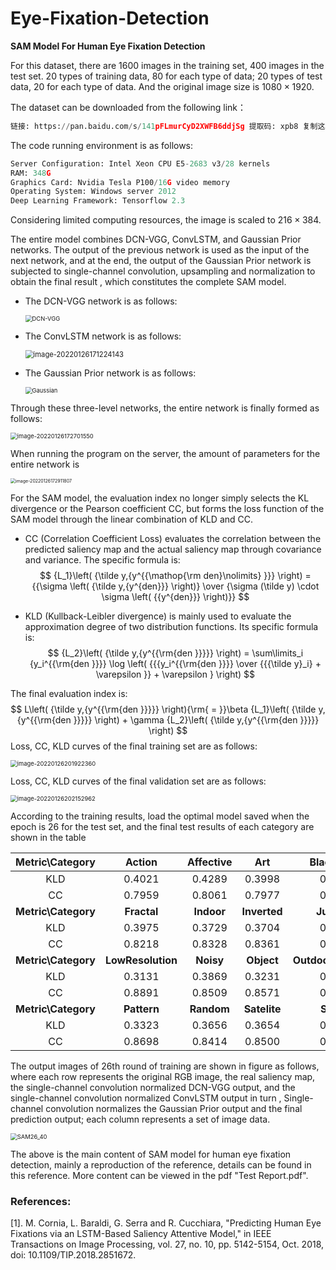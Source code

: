 # Eye-Fixation-Detection
**SAM Model For Human Eye Fixation Detection**

For this dataset, there are 1600 images in the training set, 400 images in the test set. 20 types of training data, 80 for each type of data; 20 types of test data, 20 for each type of data. And the original image size is $1080 \times 1920$.

The dataset can be downloaded from the following link：

```python
链接: https://pan.baidu.com/s/141pFLmurCyD2XWFB6ddjSg 提取码: xpb8 复制这段内容后打开百度网盘手机App，操作更方便哦
```

The code running environment is as follows:

```python
Server Configuration: Intel Xeon CPU E5-2683 v3/28 kernels
RAM: 348G
Graphics Card: Nvidia Tesla P100/16G video memory
Operating System: Windows server 2012
Deep Learning Framework: Tensorflow 2.3
```

Considering limited computing resources, the image is scaled to $216\times384$.

The entire model combines DCN-VGG, ConvLSTM, and Gaussian Prior networks. The output of the previous network is used as the input of the next network, and at the end, the output of the Gaussian Prior network is subjected to single-channel convolution, upsampling and normalization to obtain the final result , which constitutes the complete SAM model.

- The DCN-VGG network is as follows:

  <img src="README.assets/DCN-VGG.png" alt="DCN-VGG" style="zoom:67%;" />
- The ConvLSTM network is as follows:

  <img src="README.assets/ConvLSTM.png" alt="image-20220126171224143" style="zoom:80%;" />

- The Gaussian Prior network is as follows:

  <img src="README.assets/Gaussian.png" alt="Gaussian" style="zoom: 67%;" />

Through these three-level networks, the entire network is finally formed as follows:

<img src="README.assets/SAM Model.png" alt="image-20220126172701550" style="zoom: 67%;" />

When running the program on the server, the amount of parameters for the entire network is

<img src="README.assets/Parameter Quantity.png" alt="image-20220126172911807" style="zoom: 50%;" />

For the SAM model, the evaluation index no longer simply selects the KL divergence or the Pearson coefficient CC, but forms the loss function of the SAM model through the linear combination of KLD and CC.

- CC (Correlation Coefficient Loss) evaluates the correlation between the predicted saliency map and the actual saliency map through covariance and variance. The specific formula is:
  $$
  {L_1}\left( {\tilde y,{y^{{\mathop{\rm den}\nolimits} }}} \right) = {{\sigma \left( {\tilde y,{y^{den}}} \right)} \over {\sigma (\tilde y) \cdot \sigma \left( {{y^{den}}} \right)}}
  $$

- KLD (Kullback-Leibler divergence) is mainly used to evaluate the approximation degree of two distribution functions. Its specific formula is:
  $$
  {L_2}\left( {\tilde y,{y^{{\rm{den }}}}} \right) = \sum\limits_i {y_i^{{\rm{den }}}} \log \left( {{{y_i^{{\rm{den }}}} \over {{{\tilde y}_i} + \varepsilon }} + \varepsilon } \right)
  $$

The final evaluation index is:
$$
L\left( {\tilde y,{y^{{\rm{den }}}}} \right){\rm{ = }}\beta {L_1}\left( {\tilde y,{y^{{\rm{den }}}}} \right) + \gamma {L_2}\left( {\tilde y,{y^{{\rm{den }}}}} \right)
$$
Loss, CC, KLD curves of the final training set are as follows:

<img src="README.assets/Loss, CC, KLD curves of the final training set.png" alt="image-20220126201922360" style="zoom: 67%;" />

Loss, CC, KLD curves of the final validation set are as follows:

<img src="README.assets/Loss, CC, KLD curves of the final validation set.png" alt="image-20220126202152962" style="zoom:67%;" />

According to the training results, load the optimal model saved when the epoch is 26 for the test set, and the final test results of each category are shown in the table

|   Metric\Category   |      Action       | Affective  |     Art      |     BlackWhite     |      Cartoon       |
| :-----------------: | :---------------: | :--------: | :----------: | :----------------: | :----------------: |
|         KLD         |      0.4021       |   0.4289   |    0.3998    |       0.3936       |       0.3363       |
|         CC          |      0.7959       |   0.8061   |    0.7977    |       0.8157       |       0.8303       |
| **Metric\Category** |    **Fractal**    | **Indoor** | **Inverted** |    **Jumbled**     |  **LineDrawing**   |
|         KLD         |      0.3975       |   0.3729   |    0.3704    |       0.3544       |       0.3168       |
|         CC          |      0.8218       |   0.8328   |    0.8361    |       0.8207       |       0.8679       |
| **Metric\Category** | **LowResolution** | **Noisy**  |  **Object**  | **OutdoorManMade** | **OutdoorNatural** |
|         KLD         |      0.3131       |   0.3869   |    0.3231    |       0.3979       |       0.3809       |
|         CC          |      0.8891       |   0.8509   |    0.8571    |       0.8083       |       0.8197       |
| **Metric\Category** |    **Pattern**    | **Random** | **Satelite** |     **Sketch**     |     **Social**     |
|         KLD         |      0.3323       |   0.3656   |    0.3654    |       0.2591       |       0.4343       |
|         CC          |      0.8698       |   0.8414   |    0.8500    |       0.8916       |       0.7853       |

The output images of 26th round of training are shown in figure as follows, where each row represents the original RGB image, the real saliency map, the single-channel convolution normalized DCN-VGG output, and the single-channel convolution normalized ConvLSTM output in turn , Single-channel convolution normalizes the Gaussian Prior output and the final prediction output; each column represents a set of image data.

<img src="README.assets/SAM26_40.png" alt="SAM26_40" style="zoom:67%;" />

The above is the main content of SAM model for human eye fixation detection, mainly a reproduction of the reference, details can be found in this reference. More content can be viewed in the pdf "Test Report.pdf".



### References:

[1].  M. Cornia, L. Baraldi, G. Serra and R. Cucchiara, "Predicting Human Eye Fixations via an LSTM-Based Saliency Attentive Model," in IEEE Transactions on Image Processing, vol. 27, no. 10, pp. 5142-5154, Oct. 2018, doi: 10.1109/TIP.2018.2851672.


